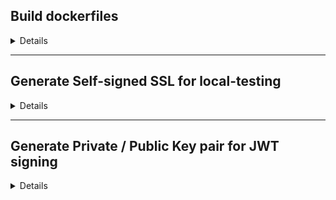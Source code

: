 
## Build dockerfiles

<details><br>

### Build nodejs webserver:

    docker build -t daniellandau1998/node-webserver -f ./docker/df-webserver .

### Run docker-compose:
  
     docker-compose -f ./docker/dc-web-db.yaml up

</details>


___



## Generate Self-signed SSL for local-testing

<details><br>

#### Create docker image with openssl installed:

    docker build -t gen_ssl:v1 -f df-ssl .

#### Spin up Container with localfolder mounted:

    docker run -v "C:\Users\Daniel Notebook\Documents\Git\Projekt\docker\gen-certs:/var/project/cert" -it gen_ssl:v1 bash

#### Enter following command:

    openssl req -config ssl.key.conf -days 365 \
            -new -x509 -newkey rsa:2048 -nodes \
            -keyout ssl.key.pem -out ssl.cert.pem

#### Import ***.cert.pem file into windows Cert-Manager:

    search windows for "Computerzertifikate verwalten"

    Go to "Vertrauenswürdige Stammzertifizierungsstellen"

    Import the ***.cert.pem file

</details>


___



## Generate Private / Public Key pair for JWT signing

<details><br>

#### Generate private key:
        
        openssl genrsa -out jwt.private.pem 512

#### Generate public key:

        openssl rsa -in jwt.private.pem -outform PEM -pubout -out jwt.public.pem

</details>